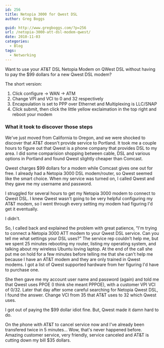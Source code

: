 ```yaml
---
id: 256
title: Netopia 3000 for Qwest DSL
author: Greg Boggs

guid: http://www.gregboggs.com/?p=256
url: /netopia-3000-att-dsl-modem-qwest/
date: 2010-11-03
categories:
  - Blog
tags:
  - Networking
---
```

Want to use your AT&T DSL Netopia Modem on QWest DSL without having to pay the $99 dollars for a new Qwest DSL modem?

The short version:

  1. Click configure -> WAN -> ATM
  2. Change VPI and VCI to 0 and 32 respectively
  3. Encapsulation is set to PPP over Ethernet and Multiplexing is LLC/SNAP
  4. Click submit, then click the little yellow exclaimation in the top right and reboot your modem

### What it took to discover those steps

We've just moved from California to Oregon, and we were shocked to discover that AT&T doesn't provide service to Portland. It took me a couple hours to figure out that Qwest is a phone company that provides DSL to my area. I did some comparision shopping between cable, DSL and various options in Portland and found Qwest slightly cheaper than Comcast.

Qwest charges $99 dollars for a modem while Comcast gives one out for free. I already had a Netopia 3000 DSL modem/router, so Qwest seemed like the smart choice. When my service was turned on, I called Qwest and they gave me my username and password.

I struggled for several hours to get my Netopia 3000 modem to connect to Qwest DSL. I knew Qwest wasn't going to be very helpful configuring my AT&T modem, so I went through every setting my modem had figuring I'd get it eventually.

I didn't.

So, I called back and explained the problem with great patience, &#8220;I'm trying to connect a Netopia 3000 ATT modem to your Qwest DSL service. Can you tell me what settings your DSL uses?&#8221; The service rep couldn't help me, but we spent 25 minutes rebooting my router, listing my operating system, and talking about my wireless Ubuntu loving laptop. At the end of the call she put me on hold for a few minutes before telling me that she can't help me because I have an AT&T modem and they are only trained in Qwest modems. I got a list of Qwest supported hardware from her figuring I'd have to purchase one.

She then gave me my account user name and password (again) and told me that Qwest uses PPOE (I think she meant PPPOE), with a customer VPI VCI of 0/32. Later that day after some careful searching for Netopia Qwest DSL, I found the answer. Change VCI from 35 that AT&T uses to 32 which Qwest uses.

I got out of paying the $99 dollar idiot fine. But, Qwest made it damn hard to do.

On the phone with AT&T to cancel service now and I've already been transfered twice in 5 minutes&#8230; Wow, that's never happened before. Amazing customer service, very friendly, service canceled and AT&T is cutting down my bill $35 dollars.
